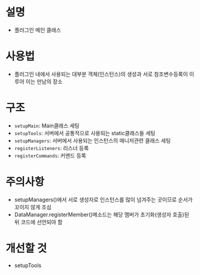 # 설명
- 플러그인 메인 클래스

# 사용법
- 플러그인 내에서 사용되는 대부분 객체(인스턴스)의 생성과 서로 참조변수등록이 이루어 이는 만남의 장소

# 구조
- `setupMain`: Main클래스 세팅
- `setupTools`: 서버에서 공통적으로 사용되는 static클래스들 세팅
- `setupManagers`: 서버에서 사용되는 인스턴스의 매니저관련 클래스 세팅
- `registerListeners`: 리스너 등록
- `registerCommands`: 커맨드 등록


# 주의사항
- setupManagers()에서 서로 생성자로 인스턴스를 많이 넘겨주는 곳이므로 순서가 꼬이지 않게 조심
- DataManager.registerMember()메소드는 해당 멤버가 초기화(생성자 호출)된 뒤 코드에 선언되야 함


# 개선할 것
- setupTools
